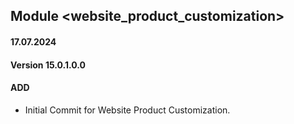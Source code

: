 ## Module <website_product_customization>
#### 17.07.2024
#### Version 15.0.1.0.0
#### ADD
- Initial Commit for Website Product Customization.
